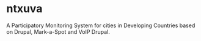 ntxuva
====================
A Participatory Monitoring System for cities in Developing Countries based on Drupal, Mark-a-Spot and VoIP Drupal.